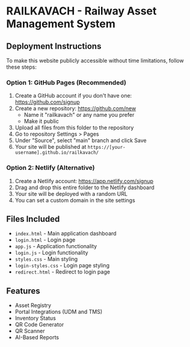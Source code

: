 # RAILKAVACH - Railway Asset Management System

## Deployment Instructions

To make this website publicly accessible without time limitations, follow these steps:

### Option 1: GitHub Pages (Recommended)

1. Create a GitHub account if you don't have one: https://github.com/signup
2. Create a new repository: https://github.com/new
   - Name it "railkavach" or any name you prefer
   - Make it public
3. Upload all files from this folder to the repository
4. Go to repository Settings > Pages
5. Under "Source", select "main" branch and click Save
6. Your site will be published at `https://[your-username].github.io/railkavach/`

### Option 2: Netlify (Alternative)

1. Create a Netlify account: https://app.netlify.com/signup
2. Drag and drop this entire folder to the Netlify dashboard
3. Your site will be deployed with a random URL
4. You can set a custom domain in the site settings

## Files Included

- `index.html` - Main application dashboard
- `login.html` - Login page
- `app.js` - Application functionality
- `login.js` - Login functionality
- `styles.css` - Main styling
- `login-styles.css` - Login page styling
- `redirect.html` - Redirect to login page

## Features

- Asset Registry
- Portal Integrations (UDM and TMS)
- Inventory Status
- QR Code Generator
- QR Scanner
- AI-Based Reports